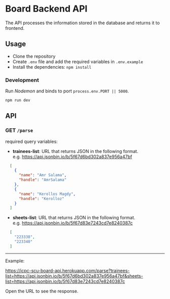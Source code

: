 # Board Backend API

The API processes the information stored in the database and returns it to
frontend.

## Usage

- Clone the repository
- Create `.env` file and add the required variables in `.env.example`
- Install the dependencies:  `npm install`

### Development

Run _Nodemon_ and binds to port `process.env.PORT || 5000`.

```bash
npm run dev
```

## API

### GET `/parse`

required query variables:
- **trainees-list**: URL that returns JSON in the following format.  
e.g. https://api.jsonbin.io/b/5f67d6bd302a837e956a47bf
```json
  [
    {
      "name": "Amr Salama",
      "handle": "AmrSalama"
    },
    {
      "name": "Kerollos Magdy",
      "handle": "Kerolloz"
    }
  ]
```
- **sheets-list**: URL that returns JSON in the following format.  
e.g. https://api.jsonbin.io/b/5f67d83e7243cd7e8240387c
```json
  [
    "223338",
    "223340"
  ]
```
---

Example:

https://icpc-scu-board-api.herokuapp.com/parse?trainees-list=https://api.jsonbin.io/b/5f67d6bd302a837e956a47bf&sheets-list=https://api.jsonbin.io/b/5f67d83e7243cd7e8240387c


Open the URL to see the response.
